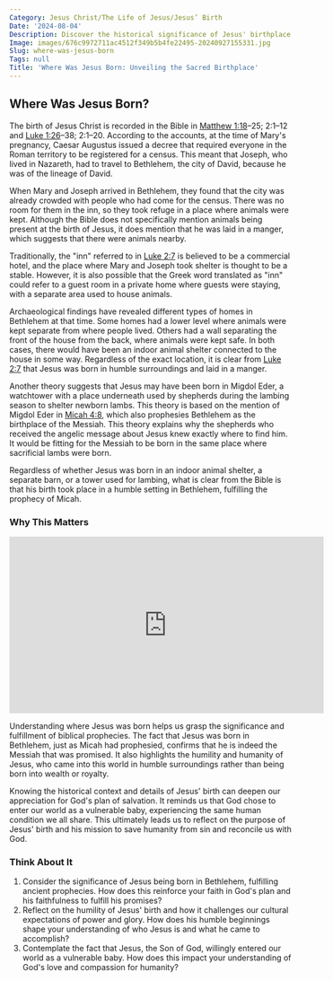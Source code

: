 ```yaml
---
Category: Jesus Christ/The Life of Jesus/Jesus’ Birth
Date: '2024-08-04'
Description: Discover the historical significance of Jesus' birthplace in Bethlehem. Uncover the biblical account and archaeological findings surrounding this pivotal event.
Image: images/676c9972711ac4512f349b5b4fe22495-20240927155331.jpg
Slug: where-was-jesus-born
Tags: null
Title: 'Where Was Jesus Born: Unveiling the Sacred Birthplace'
---
```


## Where Was Jesus Born?

The birth of Jesus Christ is recorded in the Bible in [Matthew 1:18](https://www.bibleref.com/Matthew/1/Matthew-1-18.html)–25; 2:1–12 and [Luke 1:26](https://www.bibleref.com/Luke/1/Luke-1-26.html)–38; 2:1–20. According to the accounts, at the time of Mary's pregnancy, Caesar Augustus issued a decree that required everyone in the Roman territory to be registered for a census. This meant that Joseph, who lived in Nazareth, had to travel to Bethlehem, the city of David, because he was of the lineage of David.

When Mary and Joseph arrived in Bethlehem, they found that the city was already crowded with people who had come for the census. There was no room for them in the inn, so they took refuge in a place where animals were kept. Although the Bible does not specifically mention animals being present at the birth of Jesus, it does mention that he was laid in a manger, which suggests that there were animals nearby.

Traditionally, the "inn" referred to in [Luke 2:7](https://www.bibleref.com/Luke/2/Luke-2-7.html) is believed to be a commercial hotel, and the place where Mary and Joseph took shelter is thought to be a stable. However, it is also possible that the Greek word translated as "inn" could refer to a guest room in a private home where guests were staying, with a separate area used to house animals.

Archaeological findings have revealed different types of homes in Bethlehem at that time. Some homes had a lower level where animals were kept separate from where people lived. Others had a wall separating the front of the house from the back, where animals were kept safe. In both cases, there would have been an indoor animal shelter connected to the house in some way. Regardless of the exact location, it is clear from [Luke 2:7](https://www.bibleref.com/Luke/2/Luke-2-7.html) that Jesus was born in humble surroundings and laid in a manger.

Another theory suggests that Jesus may have been born in Migdol Eder, a watchtower with a place underneath used by shepherds during the lambing season to shelter newborn lambs. This theory is based on the mention of Migdol Eder in [Micah 4:8](https://www.bibleref.com/Micah/4/Micah-4-8.html), which also prophesies Bethlehem as the birthplace of the Messiah. This theory explains why the shepherds who received the angelic message about Jesus knew exactly where to find him. It would be fitting for the Messiah to be born in the same place where sacrificial lambs were born.

Regardless of whether Jesus was born in an indoor animal shelter, a separate barn, or a tower used for lambing, what is clear from the Bible is that his birth took place in a humble setting in Bethlehem, fulfilling the prophecy of Micah.

### Why This Matters


<iframe width="560" height="315" src="https://www.youtube.com/embed/6fFqFNH3uGw" frameborder="0" allow="autoplay; encrypted-media" allowfullscreen></iframe>


Understanding where Jesus was born helps us grasp the significance and fulfillment of biblical prophecies. The fact that Jesus was born in Bethlehem, just as Micah had prophesied, confirms that he is indeed the Messiah that was promised. It also highlights the humility and humanity of Jesus, who came into this world in humble surroundings rather than being born into wealth or royalty.

Knowing the historical context and details of Jesus' birth can deepen our appreciation for God's plan of salvation. It reminds us that God chose to enter our world as a vulnerable baby, experiencing the same human condition we all share. This ultimately leads us to reflect on the purpose of Jesus' birth and his mission to save humanity from sin and reconcile us with God.

### Think About It

1. Consider the significance of Jesus being born in Bethlehem, fulfilling ancient prophecies. How does this reinforce your faith in God's plan and his faithfulness to fulfill his promises?
2. Reflect on the humility of Jesus' birth and how it challenges our cultural expectations of power and glory. How does his humble beginnings shape your understanding of who Jesus is and what he came to accomplish?
3. Contemplate the fact that Jesus, the Son of God, willingly entered our world as a vulnerable baby. How does this impact your understanding of God's love and compassion for humanity?
